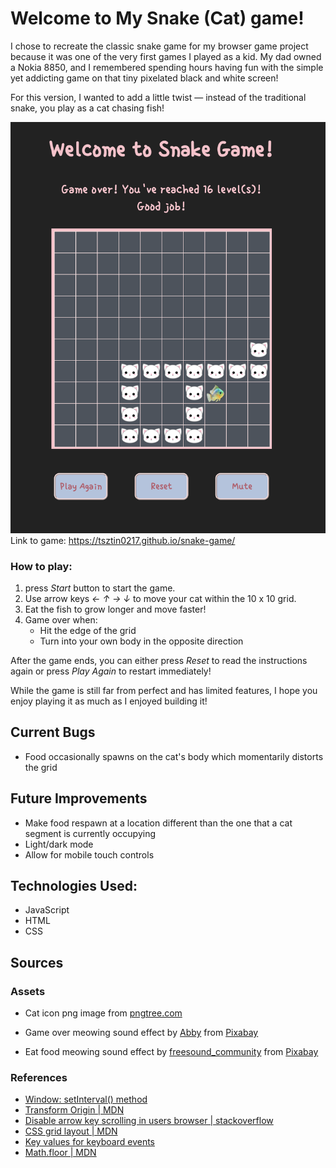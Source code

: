 # Welcome to My Snake (Cat) game!
I chose to recreate the classic snake game for my browser game project because it was one of the very first games I played as a kid. My dad owned a Nokia 8850, and I remembered spending hours having fun with the simple yet addicting game on that tiny pixelated black and white screen! 

For this version, I wanted to add a little twist — instead of the traditional snake, you play as a cat chasing fish!

![screenshot of gameplay](./assets/images/screenshot.png)<br>
Link to game: https://tsztin0217.github.io/snake-game/

### How to play:
1. press *Start* button to start the game. 
2. Use arrow keys *← ↑ → ↓* to move your cat within the 10 x 10 grid.<br>
3. Eat the fish to grow longer and move faster!
4. Game over when:
    - Hit the edge of the grid
    - Turn into your own body in the opposite direction

After the game ends, you can either press *Reset* to read the instructions again or press *Play Again* to restart immediately!

While the game is still far from perfect and has limited features, I hope you enjoy playing it as much as I enjoyed building it! 

## Current Bugs
- Food occasionally spawns on the cat's body which momentarily distorts the grid

## Future Improvements
- Make food respawn at a location different than the one that a cat segment is currently occupying 
- Light/dark mode
- Allow for mobile touch controls

## Technologies Used:
- JavaScript
- HTML
- CSS

## Sources
### Assets
- Cat icon png image from [pngtree.com](https://pngtree.com/freepng/cute-white-cat-head_4242401.html)
- Game over meowing sound effect by <a href="https://pixabay.com/users/yoursperfectguy-46268990/?utm_source=link-attribution&utm_medium=referral&utm_campaign=music&utm_content=246012">Abby</a> from <a href="https://pixabay.com//?utm_source=link-attribution&utm_medium=referral&utm_campaign=music&utm_content=246012">Pixabay</a>

- Eat food meowing sound effect by <a href="https://pixabay.com/users/freesound_community-46691455/?utm_source=link-attribution&utm_medium=referral&utm_campaign=music&utm_content=38576">freesound_community</a> from <a href="https://pixabay.com//?utm_source=link-attribution&utm_medium=referral&utm_campaign=music&utm_content=38576">Pixabay</a>

### References
- [Window: setInterval() method](https://developer.mozilla.org/en-US/docs/Web/API/Window/setInterval)
- [Transform Origin | MDN](https://developer.mozilla.org/en-US/docs/Web/CSS/transform-origin)
- [Disable arrow key scrolling in users browser | stackoverflow](https://stackoverflow.com/questions/8916620/disable-arrow-key-scrolling-in-users-browser)
- [CSS grid layout | MDN](https://developer.mozilla.org/en-US/docs/Web/CSS/CSS_grid_layout/Basic_concepts_of_grid_layout)
- [Key values for keyboard events](https://developer.mozilla.org/en-US/docs/Web/API/UI_Events/Keyboard_event_key_values)
- [Math.floor | MDN](https://developer.mozilla.org/en-US/docs/Web/JavaScript/Reference/Global_Objects/Math/floor)
